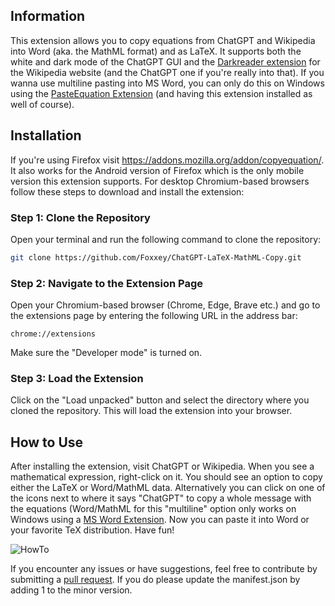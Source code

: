 ## Information

This extension allows you to copy equations from ChatGPT and Wikipedia into Word (aka. the MathML format) and as LaTeX. It supports both the white and dark mode of the ChatGPT GUI and the [Darkreader extension](https://chromewebstore.google.com/detail/dark-reader/eimadpbcbfnmbkopoojfekhnkhdbieeh) for the Wikipedia website (and the ChatGPT one if you're really into that). If you wanna use multiline pasting into MS Word, you can only do this on Windows using the [PasteEquation Extension](https://github.com/Foxxey/PasteEquation) (and having this extension installed as well of course).

## Installation

If you're using Firefox visit https://addons.mozilla.org/addon/copyequation/. It also works for the Android version of Firefox which is the only mobile version this extension supports. For desktop Chromium-based browsers follow these steps to download and install the extension:

### Step 1: Clone the Repository

Open your terminal and run the following command to clone the repository:

```bash
git clone https://github.com/Foxxey/ChatGPT-LaTeX-MathML-Copy.git
```

### Step 2: Navigate to the Extension Page

Open your Chromium-based browser (Chrome, Edge, Brave etc.) and go to the extensions page by entering the following URL in the address bar:

```url
chrome://extensions
```

Make sure the "Developer mode" is turned on.

### Step 3: Load the Extension

Click on the "Load unpacked" button and select the directory where you cloned the repository. This will load the extension into your browser.

## How to Use

After installing the extension, visit ChatGPT or Wikipedia. When you see a mathematical expression, right-click on it. You should see an option to copy either the LaTeX or Word/MathML data. Alternatively you can click on one of the icons next to where it says "ChatGPT" to copy a whole message with the equations (Word/MathML for this "multiline" option only works on Windows using a [MS Word Extension](https://github.com/Foxxey/PasteEquation). Now you can paste it into Word or your favorite TeX distribution. Have fun!

![HowTo](https://github.com/Foxxey/CopyEquation/assets/66215329/36c32793-9779-4a0f-a48a-5ebe57b8da91)

If you encounter any issues or have suggestions, feel free to contribute by submitting a [pull request](https://github.com/Foxxey/Karteikarte.com-Import-Script/pulls). If you do please update the manifest.json by adding 1 to the minor version.

